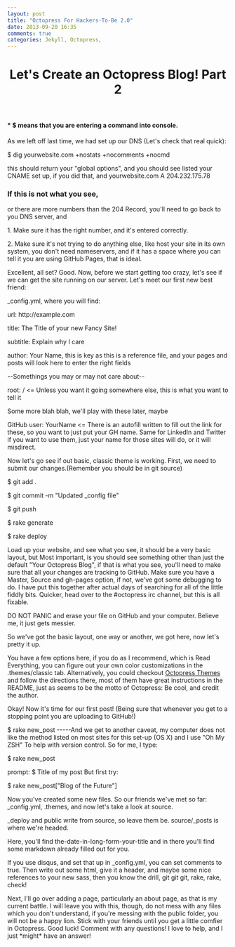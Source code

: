 ```yaml
---
layout: post
title: "Octopress For Hackers-To-Be 2.0"
date: 2013-09-20 16:35
comments: true
categories: Jekyll, Octopress,
---
```

<header>
<h1>Let's Create an Octopress Blog! Part 2</h1>
</header>
<body>
<h4>* $ means that you are entering a command into console.</h4>
  <p>As we left off last time, we had set up our DNS (Let's check that real quick):</p>
  <p> $ dig yourwebsite.com +nostats +nocomments +nocmd</p>
  <p> this should return your "global options", and you should see listed your CNAME set up, if you did that, and yourwebsite.com  A  204.232.175.78</p>
<h3>If this is not what you see,</h3>
  <p>or there are more numbers than the 204 Record, you'll need to go back to you DNS server, and </p>
  <p>1. Make sure it has the right number, and it's entered correctly.</p>
  <p>2. Make sure it's not trying to do anything else, like host your site in its own system, you don't need nameservers, and if it has a space where you can tell it you are using GitHub Pages, that is ideal.</p>
  <p>Excellent, all set? Good. Now, before we start getting too crazy, let's see if we can get the site running on our server. Let's meet our first new best friend: </p>
  <p>_config.yml, where you will find:</p>
  <p>url: http://example.com</p>
  <p>title: The Title of your new Fancy Site!</p>
  <p>subtitle: Explain why I care</p>
  <p>author: Your Name, this is key as this is a reference file, and your pages and posts will look here to enter the right fields</p>
  <p> --Somethings you may or may not care about-- </p>
  <p>root: /  <= Unless you want it going somewhere else, this is what you want to tell it</p>
  <p> Some more blah blah, we'll play with these later, maybe</p>
  <p>GitHub user: YourName <= There is an autofill written to fill out the link for these, so you want to just put your GH name. Same for LinkedIn and Twitter if you want to use them, just your name for those sites will do, or it will misdirect. </p>
  <p>Now let's go see if out basic, classic theme is working. First, we need to submit our changes.(Remember you should be in git source)</p>
  <p>$ git add . </p>
  <p>$ git commit -m "Updated _config file"</p>
  <p>$ git push </p>
  <p>$ rake generate </p>
  <p>$ rake deploy</p>
  <p>Load up your website, and see what you see, it should be a very basic layout, but Most important, is you should see something other than just the default "Your Octopress Blog", if that is what you see, you'll need to make sure that all your changes are tracking to GitHub. Make sure you have a Master, Source and gh-pages option, if not, we've got some debugging to do. I have put this together after actual days of searching for all of the little fiddly bits. Quicker, head over to the #octopress irc channel, but this is all fixable.</p>
  <p>DO NOT PANIC and erase your file on GitHub and your computer. Believe me, it just gets messier.</p>
  <p>So we've got the basic layout, one way or another, we got here, now let's pretty it up.</p>
  <p> You have a few options here, if you do as I recommend, which is Read Everything, you can figure out your own color customizations in the .themes/classic tab. Alternatively, you could checkout <a href =http://opthemes.com/>Octopress Themes</a> and follow the directions there, most of them have great instructions in the README, just as seems to be the motto of Octopress: Be cool, and credit the author.</p>
  <p>Okay! Now it's time for our first post! (Being sure that whenever you get to a stopping point you are uploading to GitHub!)</p>
  <p>$ rake new_post  -----And we get to another caveat, my computer does not like the method listed on most sites for this set-up (OS X) and I use "Oh My ZSH" To help with version control. So for me, I type:</p>
  <p>$ rake new_post </p>
  <p> prompt: $ Title of my post But first try:</p>
  <p>$ rake new_post["Blog of the Future"]</p>
  <p> Now you've created some new files. So our friends we've met so far: _config.yml, .themes, and now let's take a look at source.</p>
  <p>_deploy and public write from source, so leave them be. source/_posts is where we're headed.</p>
  <p>Here, you'll find the-date-in-long-form-your-title and in there you'll find some markdown already filled out for you.</p>
  <p> If you use disqus, and set that up in _config.yml, you can set comments to true. Then write out some html, give it a header, and maybe some nice references to your new sass, then you know the drill, git git git, rake, rake, check!</p>
  <p> Next, I'll go over adding a page, particularly an about page, as that is my current battle. I will leave you with this, though, do not mess with any files which you don't understand, if you're messing with the public folder, you will not be a happy lion. Stick with your friends until you get a little comfier in Octopress. Good luck! Comment with any questions! I love to help, and I just *might* have an answer!</p>
</body>
<footer>
<div id="disqus_thread"></div>
  <script type="text/javascript">
        var disqus_shortname = 'anatomyofaprogrammer';

        /* * * DON'T EDIT BELOW THIS LINE * * */
        (function() {
            var dsq = document.createElement('script'); dsq.type = 'text/javascript'; dsq.async = true;
            dsq.src = '//' + disqus_shortname + '.disqus.com/embed.js';
            (document.getElementsByTagName('head')[0] || document.getElementsByTagName('body')[0]).appendChild(dsq);
        })();
    </script>
    <noscript>Please enable JavaScript to view the <a href="http://disqus.com/?ref_noscript">comments powered by Disqus.</a></noscript>


</footer>
